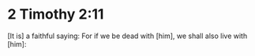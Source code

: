 # 2 Timothy 2:11

[It is] a faithful saying: For if we be dead with [him], we shall also live with [him]: